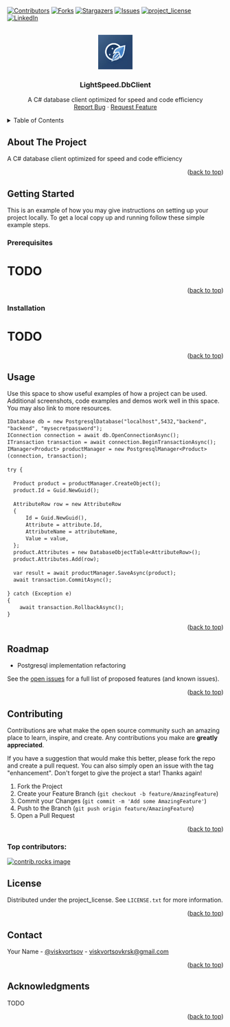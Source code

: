 [![Contributors][contributors-shield]][contributors-url]
[![Forks][forks-shield]][forks-url]
[![Stargazers][stars-shield]][stars-url]
[![Issues][issues-shield]][issues-url]
[![project_license][license-shield]][license-url]
[![LinkedIn][linkedin-shield]][linkedin-url]



<!-- PROJECT LOGO -->
<br />
<div align="center">
  <a href="https://github.com/viskvortsov/Light.Speed.DbClient">
    <img src="icons/main.png" alt="Logo" width="80" height="80">
  </a>

<h3 align="center">LightSpeed.DbClient</h3>

  <p align="center">
    A C# database client optimized for speed and code efficiency 
    <br />
    <a href="https://github.com/github_username/repo_name/issues/new?labels=bug&template=bug-report---.md">Report Bug</a>
    &middot;
    <a href="https://github.com/github_username/repo_name/issues/new?labels=enhancement&template=feature-request---.md">Request Feature</a>
  </p>
</div>

<!-- TABLE OF CONTENTS -->
<details>
  <summary>Table of Contents</summary>
  <ol>
    <li>
      <a href="#about-the-project">About The Project</a>
    </li>
    <li>
      <a href="#getting-started">Getting Started</a>
      <ul>
        <li><a href="#prerequisites">Prerequisites</a></li>
        <li><a href="#installation">Installation</a></li>
      </ul>
    </li>
    <li><a href="#usage">Usage</a></li>
    <li><a href="#roadmap">Roadmap</a></li>
    <li><a href="#contributing">Contributing</a></li>
    <li><a href="#license">License</a></li>
    <li><a href="#contact">Contact</a></li>
    <li><a href="#acknowledgments">Acknowledgments</a></li>
  </ol>
</details>



<!-- ABOUT THE PROJECT -->
## About The Project

A C# database client optimized for speed and code efficiency

<p align="right">(<a href="#readme-top">back to top</a>)</p>


<!-- GETTING STARTED -->
## Getting Started

This is an example of how you may give instructions on setting up your project locally.
To get a local copy up and running follow these simple example steps.

### Prerequisites

# TODO

<p align="right">(<a href="#readme-top">back to top</a>)</p>

### Installation

# TODO

<p align="right">(<a href="#readme-top">back to top</a>)</p>



<!-- USAGE EXAMPLES -->
## Usage

Use this space to show useful examples of how a project can be used. Additional screenshots, code examples and demos work well in this space. You may also link to more resources.

```
IDatabase db = new PostgresqlDatabase("localhost",5432,"backend", "backend", "mysecretpassword");
IConnection connection = await db.OpenConnectionAsync();
ITransaction transaction = await connection.BeginTransactionAsync();
IManager<Product> productManager = new PostgresqlManager<Product>(connection, transaction);    

try {

  Product product = productManager.CreateObject();
  product.Id = Guid.NewGuid();
  
  AttributeRow row = new AttributeRow
  {
      Id = Guid.NewGuid(),
      Attribute = attribute.Id,
      AttributeName = attributeName,
      Value = value,
  };
  product.Attributes = new DatabaseObjectTable<AttributeRow>();
  product.Attributes.Add(row);
  
  var result = await productManager.SaveAsync(product);
  await transaction.CommitAsync();
  
} catch (Exception e)
{
    await transaction.RollbackAsync();
}
```

<p align="right">(<a href="#readme-top">back to top</a>)</p>



<!-- ROADMAP -->
## Roadmap

- Postgresql implementation refactoring

See the [open issues](https://github.com/github_username/Light.Speed.DbClient/issues) for a full list of proposed features (and known issues).

<p align="right">(<a href="#readme-top">back to top</a>)</p>



<!-- CONTRIBUTING -->
## Contributing

Contributions are what make the open source community such an amazing place to learn, inspire, and create. Any contributions you make are **greatly appreciated**.

If you have a suggestion that would make this better, please fork the repo and create a pull request. You can also simply open an issue with the tag "enhancement".
Don't forget to give the project a star! Thanks again!

1. Fork the Project
2. Create your Feature Branch (`git checkout -b feature/AmazingFeature`)
3. Commit your Changes (`git commit -m 'Add some AmazingFeature'`)
4. Push to the Branch (`git push origin feature/AmazingFeature`)
5. Open a Pull Request

<p align="right">(<a href="#readme-top">back to top</a>)</p>

### Top contributors:

<a href="https://github.com/viskvortsov/Light.Speed.DbClient/graphs/contributors">
  <img src="https://contrib.rocks/image?repo=viskvortsov/Light.Speed.DbClient" alt="contrib.rocks image" />
</a>



<!-- LICENSE -->
## License

Distributed under the project_license. See `LICENSE.txt` for more information.

<p align="right">(<a href="#readme-top">back to top</a>)</p>



<!-- CONTACT -->
## Contact

Your Name - [@viskvortsov](https://www.linkedin.com/in/viskvortsov) - viskvortsovkrsk@gmail.com

<p align="right">(<a href="#readme-top">back to top</a>)</p>



<!-- ACKNOWLEDGMENTS -->
## Acknowledgments

TODO

<p align="right">(<a href="#readme-top">back to top</a>)</p>



<!-- MARKDOWN LINKS & IMAGES -->
<!-- https://www.markdownguide.org/basic-syntax/#reference-style-links -->
[contributors-shield]: https://img.shields.io/github/contributors/viskvortsov/Light.Speed.DbClient.svg?style=for-the-badge
[contributors-url]: https://github.com/viskvortsov/Light.Speed.DbClient/graphs/contributors
[forks-shield]: https://img.shields.io/github/forks/viskvortsov/Light.Speed.DbClient.svg?style=for-the-badge
[forks-url]: https://github.com/viskvortsov/repo_name/network/members
[stars-shield]: https://img.shields.io/github/stars/viskvortsov/Light.Speed.DbClient.svg?style=for-the-badge
[stars-url]: https://github.com/viskvortsov/repo_name/stargazers
[issues-shield]: https://img.shields.io/github/issues/viskvortsov/Light.Speed.DbClient.svg?style=for-the-badge
[issues-url]: https://github.com/viskvortsov/repo_name/issues
[license-shield]: https://img.shields.io/github/license/viskvortsov/Light.Speed.DbClient.svg?style=for-the-badge
[license-url]: https://github.com/viskvortsov/repo_name/blob/master/LICENSE.txt
[linkedin-shield]: https://img.shields.io/badge/-LinkedIn-black.svg?style=for-the-badge&logo=linkedin&colorB=555
[linkedin-url]: https://www.linkedin.com/in/viskvortsov